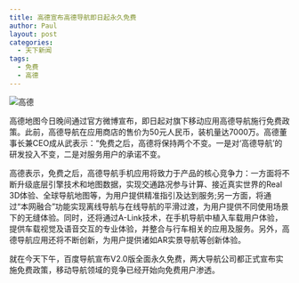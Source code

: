 ```yaml
---
title: 高德宣布高德导航即日起永久免费
author: Paul
layout: post
categories:
  - 天下新闻
tags:
  - 免费
  - 高德
--- 
```


![高德](http://img.hz.mk/2013-0709/autonavi-free.png)


高德地图今日晚间通过官方微博宣布，即日起对旗下移动应用高德导航施行免费政策。此前，高德导航在应用商店的售价为50元人民币，装机量达7000万。高德董事长兼CEO成从武表示：&ldquo;免费之后，高德将保持两个不变。一是对&lsquo;高德导航&rsquo;的研发投入不变，二是对服务用户的承诺不变。

高德表示，免费之后，高德导航手机应用将致力于产品的核心竞争力：一方面将不断升级底层引擎技术和地图数据，实现交通路况参与计算、接近真实世界的Real 3D体验、全球导航地图等，为用户提供精准指引及达到服务;另一方面，将通过&ldquo;本网融合&rdquo;功能实现离线导航与在线导航的平滑过渡，为用户提供不同使用场景下的无缝体验。同时，还将通过A-Link技术，在手机导航中植入车载用户体验，提供车载视觉及语音交互的专业体验，并整合与行车相关的应用及服务。另外，高德导航应用还将不断创新，为用户提供诸如AR实景导航等创新体验。

就在今天下午，百度导航宣布V2.0版全面永久免费，两大导航公司都正式宣布实施免费政策，移动导航领域的竞争已经开始向免费用户渗透。